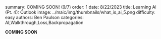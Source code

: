 summary: COMING SOON! (9/7)
order: 1
date: 8/22/2023
title: Learning AI (Pt. 4): Outlook
image: ../maic/img/thumbnails/what_is_ai_5.png
difficulty: easy
authors: Ben Paulson
categories: AI,Walkthrough,Loss,Backpropagation

**COMING SOON**
